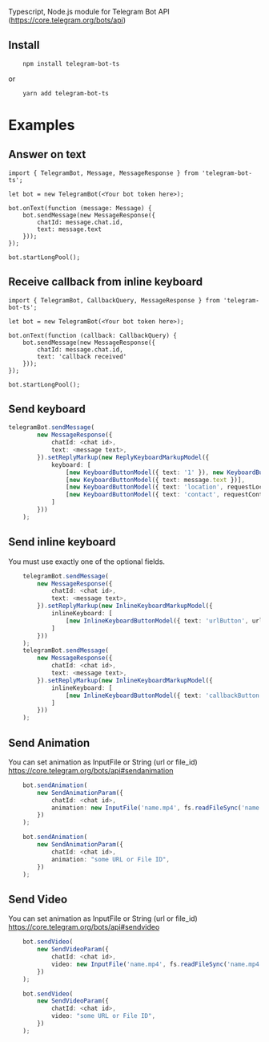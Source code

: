 Typescript, Node.js module for Telegram Bot API (https://core.telegram.org/bots/api)

## Install

```
    npm install telegram-bot-ts
```

or

```
    yarn add telegram-bot-ts
```

# Examples

## Answer on text

```
import { TelegramBot, Message, MessageResponse } from 'telegram-bot-ts';

let bot = new TelegramBot(<Your bot token here>);

bot.onText(function (message: Message) {
    bot.sendMessage(new MessageResponse({
        chatId: message.chat.id,
        text: message.text
    }));
});

bot.startLongPool();
```

## Receive callback from inline keyboard

```
import { TelegramBot, CallbackQuery, MessageResponse } from 'telegram-bot-ts';

let bot = new TelegramBot(<Your bot token here>);

bot.onText(function (callback: CallbackQuery) {
    bot.sendMessage(new MessageResponse({
        chatId: message.chat.id,
        text: 'callback received'
    }));
});

bot.startLongPool();
```

## Send keyboard

```typescript
telegramBot.sendMessage(
        new MessageResponse({
            chatId: <chat id>,
            text: <message text>,
        }).setReplyMarkup(new ReplyKeyboardMarkupModel({
            keyboard: [
                [new KeyboardButtonModel({ text: '1' }), new KeyboardButtonModel({ text: '2' })],
                [new KeyboardButtonModel({ text: message.text })],
                [new KeyboardButtonModel({ text: 'location', requestLocation: true })],
                [new KeyboardButtonModel({ text: 'contact', requestContact: true })]
            ]
        }))
    );
```

## Send inline keyboard

You must use exactly one of the optional fields.

```typescript
    telegramBot.sendMessage(
        new MessageResponse({
            chatId: <chat id>,
            text: <message text>,
        }).setReplyMarkup(new InlineKeyboardMarkupModel({
            inlineKeyboard: [
                [new InlineKeyboardButtonModel({ text: 'urlButton', url: 'https://google.com' })],
            ]
        }))
    );
    telegramBot.sendMessage(
        new MessageResponse({
            chatId: <chat id>,
            text: <message text>,
        }).setReplyMarkup(new InlineKeyboardMarkupModel({
            inlineKeyboard: [
                [new InlineKeyboardButtonModel({ text: 'callbackButton', callbackData: 'hello' })],
            ]
        }))
    );
```

## Send Animation

You can set animation as InputFile or String (url or file_id) https://core.telegram.org/bots/api#sendanimation

```typescript
    bot.sendAnimation(
        new SendAnimationParam({
            chatId: <chat id>,
            animation: new InputFile('name.mp4', fs.readFileSync('name.mp4')),
        })
    );
```

```typescript
    bot.sendAnimation(
        new SendAnimationParam({
            chatId: <chat id>,
            animation: "some URL or File ID",
        })
    );
```

## Send Video

You can set animation as InputFile or String (url or file_id) https://core.telegram.org/bots/api#sendvideo

```typescript
    bot.sendVideo(
        new SendVideoParam({
            chatId: <chat id>,
            video: new InputFile('name.mp4', fs.readFileSync('name.mp4')),
        })
    );
```

```typescript
    bot.sendVideo(
        new SendVideoParam({
            chatId: <chat id>,
            video: "some URL or File ID",
        })
    );
```